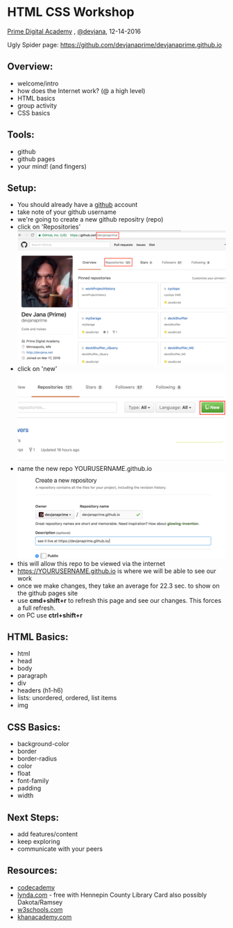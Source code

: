 HTML CSS Workshop
=================
[Prime Digital Academy](https://primeacademy.io)
, [@devjana](https://twitter.com/devjana), 12-14-2016

Ugly Spider page: https://github.com/devjanaprime/devjanaprime.github.io

Overview:
---------
* welcome/intro
* how does the Internet work? (@ a high level)
* HTML basics
* group activity
* CSS basics

Tools:
------
* github
* github pages
* your mind! (and fingers)

Setup:
------
* You should already have a [github](https://github.com) account
* take note of your github username
* we're going to create a new github repositry (repo)
* click on 'Repositories'
![github profile](images/githubProfile.png)
* click on 'new'
![new repo](images/newRepo.png)
* name the new repo YOURUSERNAME.github.io
![name repo](images/nameRepo.png)
* this will allow this repo to be viewed via the internet
* https://YOURUSERNAME.github.io is where we will be able to see our work
* once we make changes, they take an average for 22.3 sec. to show on the github pages site
* use <b>cmd+shift+r</b> to refresh this page and see our changes. This forces a full refresh.
* on PC use <b>ctrl+shift+r</b>

HTML Basics:
------------
* html
* head
* body
* paragraph
* div 
* headers (h1-h6) 
* lists: unordered, ordered, list items
* img

CSS Basics:
-----------
* background-color
* border
* border-radius
* color
* float
* font-family
* padding
* width

Next Steps:
-----------
* add features/content
* keep exploring
* communicate with your peers

Resources:
----------
* [codecademy](https://codecademy.com)
* [lynda.com](https://lynda.com) - free with Hennepin County Library Card also possibly Dakota/Ramsey
* [w3schools.com](http://www.w3schools.com)
* [khanacademy.com](http://www.khanacademy.com)
